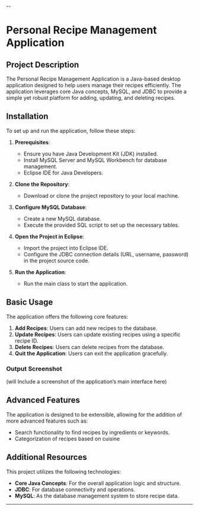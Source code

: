 --

# Personal Recipe Management Application

## Project Description

The Personal Recipe Management Application is a Java-based desktop application designed to help users manage their recipes efficiently. The application leverages core Java concepts, MySQL, and JDBC to provide a simple yet robust platform for adding, updating, and deleting recipes.

## Installation

To set up and run the application, follow these steps:

1. **Prerequisites**:
   - Ensure you have Java Development Kit (JDK) installed.
   - Install MySQL Server and MySQL Workbench for database management.
   - Eclipse IDE for Java Developers.

2. **Clone the Repository**:
   - Download or clone the project repository to your local machine.

3. **Configure MySQL Database**:
   - Create a new MySQL database.
   - Execute the provided SQL script to set up the necessary tables.

4. **Open the Project in Eclipse**:
   - Import the project into Eclipse IDE.
   - Configure the JDBC connection details (URL, username, password) in the project source code.

5. **Run the Application**:
   - Run the main class to start the application.

## Basic Usage

The application offers the following core features:

1. **Add Recipes**: Users can add new recipes to the database.
2. **Update Recipes**: Users can update existing recipes using a specific recipe ID.
3. **Delete Recipes**: Users can delete recipes from the database.
4. **Quit the Application**: Users can exit the application gracefully.

### Output Screenshot

(will Include a screenshot of the application’s main interface here)

## Advanced Features

The application is designed to be extensible, allowing for the addition of more advanced features such as:

- Search functionality to find recipes by ingredients or keywords.
- Categorization of recipes  based on cuisine


## Additional Resources

This project utilizes the following technologies:

- **Core Java Concepts**: For the overall application logic and structure.
- **JDBC**: For database connectivity and operations.
- **MySQL**: As the database management system to store recipe data.

---

